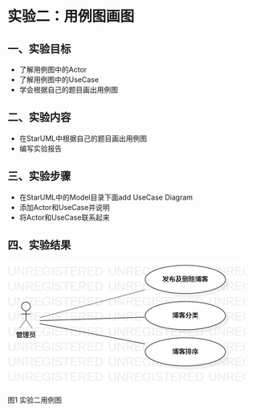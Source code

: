 # 实验二：用例图画图

## 一、实验目标
- 了解用例图中的Actor
- 了解用例图中的UseCase
- 学会根据自己的题目画出用例图

## 二、实验内容
- 在StarUML中根据自己的题目画出用例图
- 编写实验报告

## 三、实验步骤
- 在StarUML中的Model目录下面add UseCase Diagram
- 添加Actor和UseCase并说明
- 将Actor和UseCase联系起来

## 四、实验结果

![实验二用例图](./Lab2_UseCaseDiagram.jpg)

图1 实验二用例图
